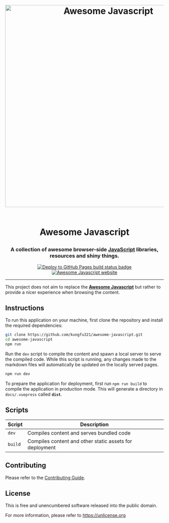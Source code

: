 <!-- markdownlint-disable MD033 MD041 MD002 -->
<h1 align="center">

<br>

<img src="https://user-images.githubusercontent.com/10558363/90632303-64853780-e24e-11ea-8ba3-a425efc0f6b6.png" alt="Awesome Javascript" width="640">

<br>
<br>

Awesome Javascript

</h1>

<h3 align="center">A collection of awesome browser-side <a href="https://developer.mozilla.org/en-US/docs/Web/JavaScript">JavaScript</a> libraries, resources and shiny things.</h3>

<p align="center">
  <a href="https://github.com/kungfu321/awesome-javascript/actions?query=workflow%3A%22GitHub%20Pages%22">
    <img src="https://github.com/rmjordas/awesome-vue/workflows/GitHub%20Pages/badge.svg?branch=master&event=push" alt="Deploy to GitHub Pages build status badge">
  </a>

  <a href="https://awesome-javascript.kien.pro">
    <img src="https://img.shields.io/badge/website-https://awesome--javascript.kien.pro-blue.svg" alt="Awesome Javascript website">
  </a>
</p>

<hr />
<!-- markdownlint-enable MD033 -->

This project does not aim to replace the **[Awesome Javascript][sorrycc/awesome-javascript]** but rather to provide a nicer experience when browsing the content.

[sorrycc/awesome-javascript]: https://github.com/sorrycc/awesome-javascript

## Instructions

To run this application on your machine, first clone the repository and install the required dependencies:

```bash
git clone https://github.com/kungfu321/awesome-javascript.git
cd awesome-javascript
npm run
```

Run the `dev` script to compile the content and spawn a local server to serve the compiled code. While this script is running, any changes made to the markdown files will automatically be updated on the locally served pages.

```bash
npm run dev
```

To prepare the application for deployment, first run `npm run build` to compile the application in production mode. This will generate a directory in `docs/.vuepress` called **`dist`**.

## Scripts

| Script  | Description                                             |
|---------|---------------------------------------------------------|
| `dev`   | Compiles content and serves bundled code                |
| `build` | Compiles content and other static assets for deployment |

## Contributing

Please refer to the [Contributing Guide](CONTRIBUTING.md).

## License

This is free and unencumbered software released into the public domain.

For more information, please refer to <https://unlicense.org>
